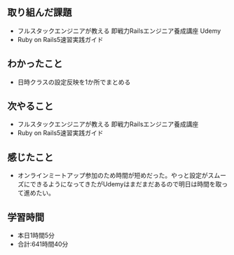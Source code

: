 ## 取り組んだ課題
- フルスタックエンジニアが教える 即戦力Railsエンジニア養成講座 Udemy
- Ruby on Rails5速習実践ガイド
## わかったこと
- 日時クラスの設定反映を1か所でまとめる
## 次やること
- フルスタックエンジニアが教える 即戦力Railsエンジニア養成講座
- Ruby on Rails5速習実践ガイド
## 感じたこと
- オンラインミートアップ参加のため時間が短めだった。やっと設定がスムーズにできるようになってきたがUdemyはまだまだあるので明日は時間を取って進めたい。
## 学習時間
- 本日1時間5分<br>
- 合計:641時間40分
